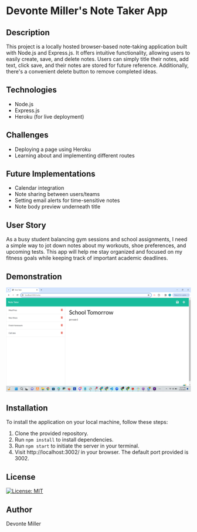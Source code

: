 # Devonte Miller's Note Taker App

## Description
This project is a locally hosted browser-based note-taking application built with Node.js and Express.js. It offers intuitive functionality, allowing users to easily create, save, and delete notes. Users can simply title their notes, add text, click save, and their notes are stored for future reference. Additionally, there's a convenient delete button to remove completed ideas.

## Technologies
- Node.js
- Express.js
- Heroku (for live deployment)

## Challenges
- Deploying a page using Heroku
- Learning about and implementing different routes

## Future Implementations
- Calendar integration
- Note sharing between users/teams
- Setting email alerts for time-sensitive notes
- Note body preview underneath title

## User Story
As a busy student balancing gym sessions and school assignments, I need a simple way to jot down notes about my workouts, shoe preferences, and upcoming tests. This app will help me stay organized and focused on my fitness goals while keeping track of important academic deadlines.


## Demonstration
<img src="./public/assets/images/demo.png" alt="Page Screenshot"/>



## Installation
To install the application on your local machine, follow these steps:
1. Clone the provided repository.
2. Run `npm install` to install dependencies.
3. Run `npm start` to initiate the server in your terminal.
4. Visit http://localhost:3002/ in your browser. The default port provided is 3002.

## License
[![License: MIT](https://img.shields.io/badge/License-MIT-yellow.svg)](https://opensource.org/licenses/MIT)

## Author
Devonte Miller
